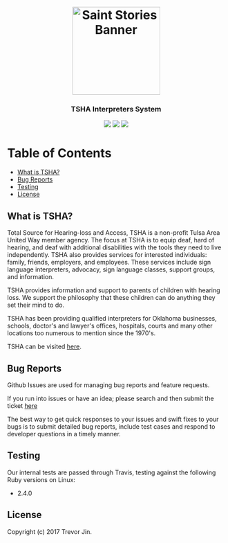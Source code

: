 <h1 align="center">
  <br>
  <a href="http://www.tsha.cc/"><img src="http://www.tsha.cc/wp-content/uploads/2017/02/TSHA-logo-color-small-for-web.jpg" alt="Saint Stories Banner" width="203"></a>
</h1>

<h3 align="center">TSHA Interpreters System</h3>

<p align="center">
  <a href="https://codeclimate.com/github/TrevorJin/tsha_interpreters"><img src="https://codeclimate.com/github/TrevorJin/tsha_interpreters/badges/gpa.svg" /></a> <a href="https://codeclimate.com/github/TrevorJin/tsha_interpreters/coverage"><img src="https://codeclimate.com/github/TrevorJin/tsha_interpreters/badges/coverage.svg" /></a> <a href="https://travis-ci.org/TrevorJin/tsha_interpreters/"><img src = "https://travis-ci.org/TrevorJin/tsha_interpreters.svg?branch=master" /></a>
</p>

# Table of Contents

- [What is TSHA?](#what-is-tsha)
- [Bug Reports](#bug-reports)
- [Testing](#testing)
- [License](#license)

## What is TSHA?

Total Source for Hearing-loss and Access, TSHA is a non-profit Tulsa Area United Way member agency. The focus at TSHA is to equip deaf, hard of hearing, and deaf with additional disabilities with the tools they need to live independently. TSHA also provides services for interested individuals: family, friends, employers, and employees. These services include sign language interpreters, advocacy, sign language classes, support groups, and information.

TSHA provides information and support to parents of children
with hearing loss. We support the philosophy that these
children can do anything they set their mind to do. 

TSHA has been providing qualified interpreters for Oklahoma
businesses, schools, doctor's and lawyer's offices, hospitals, courts
and many other locations too numerous to mention since the 1970's. 

TSHA can be visited [here](http://www.tsha.cc/).

## Bug Reports

Github Issues are used for managing bug reports and feature requests.

If you run into issues or have an idea; please search and then submit the ticket
[here](https://github.com/TrevorJin/tsha_interpreters/issues)

The best way to get quick responses to your issues and swift fixes to your bugs
is to submit detailed bug reports, include test cases and respond to developer
questions in a timely manner.

## Testing

Our internal tests are passed through Travis, testing against the following
Ruby versions on Linux:

- 2.4.0

## License

Copyright (c) 2017 Trevor Jin.

[travis]: https://travis-ci.org/TrevorJin/tsha_interpreters
[codeclimate]: https://codeclimate.com/github/TrevorJin/tsha_interpreters
